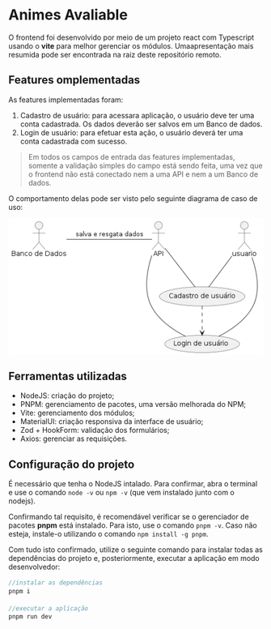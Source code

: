 # Animes Avaliable

O frontend foi desenvolvido por meio de um projeto react com Typescript usando o **vite** para melhor gerenciar os módulos. Umaapresentação mais resumida pode ser encontrada na raiz deste repositório remoto.

## Features omplementadas

As features implementadas foram:

1. Cadastro de usuário: para acessara aplicação, o usuário deve ter uma conta cadastrada. Os dados deverão ser salvos em um Banco de dados.
2. Login de usuário: para efetuar esta ação, o usuário deverá ter uma conta cadastrada com sucesso.

> Em todos os campos de entrada das features implementadas, somente a validação simples do campo está sendo feita, uma vez que o frontend não está conectado nem a uma API e nem a um Banco de dados.

O comportamento delas pode ser visto pelo seguinte diagrama de caso de uso:

<div style="display: flex; justify-content: center;">
  <img src="../src/UML/img/diagramaDeCasoDeUso.png" alt="Diagrama de casos de uso contendo as features implementadas até o momento" />
</div>

## Ferramentas utilizadas

* NodeJS: criação do projeto;
* PNPM: gerenciamento de pacotes, uma versão melhorada do NPM;
* Vite: gerenciamento dos módulos;
* MaterialUI: criação responsiva da interface de usuário;
* Zod + HookForm: validação dos formulários;
* Axios: gerenciar as requisições.

## Configuração do projeto

É necessário que tenha o NodeJS intalado. Para confirmar, abra o terminal e use o comando `node -v` ou `npm -v` (que vem instalado junto com o nodejs).

Confirmando tal requisito, é recomendável verificar se o gerenciador de pacotes **pnpm** está instalado. Para isto, use o comando `pnpm -v`. Caso não esteja, instale-o utilizando o comando `npm install -g pnpm`.

Com tudo isto confirmado, utilize o seguinte comando para instalar todas as dependências do projeto e, posteriormente, executar a aplicação em modo desenvolvedor:
```JavaScript
//instalar as dependências
pnpm i

//executar a aplicação
pnpm run dev
```